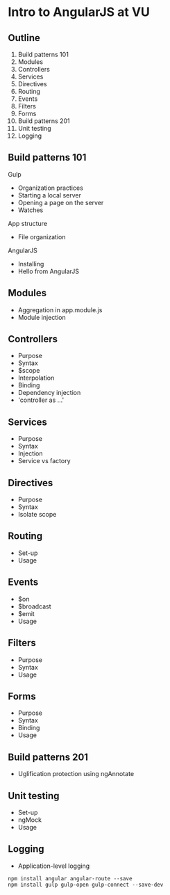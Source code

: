# Intro to AngularJS at VU

## Outline

1. Build patterns 101
1. Modules
1. Controllers
1. Services
1. Directives
1. Routing
1. Events
1. Filters
1. Forms
1. Build patterns 201
1. Unit testing
1. Logging


## Build patterns 101

Gulp
* Organization practices
* Starting a local server
* Opening a page on the server
* Watches

App structure
* File organization

AngularJS
* Installing
* Hello from AngularJS

## Modules
* Aggregation in app.module.js
* Module injection

## Controllers
* Purpose
* Syntax
* $scope
* Interpolation
* Binding
* Dependency injection
* 'controller as ...'

## Services
* Purpose
* Syntax
* Injection
* Service vs factory

## Directives
* Purpose
* Syntax
* Isolate scope

## Routing
* Set-up
* Usage

## Events
* $on
* $broadcast
* $emit
* Usage

## Filters
* Purpose
* Syntax
* Usage

## Forms
* Purpose
* Syntax
* Binding
* Usage

## Build patterns 201
* Uglification protection using ngAnnotate

## Unit testing
* Set-up
* ngMock
* Usage

## Logging
* Application-level logging

`npm install angular angular-route --save`  
`npm install gulp gulp-open gulp-connect --save-dev`